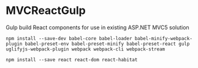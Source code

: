 # MVCReactGulp
Gulp build React components for use in existing ASP.NET MVC5 solution 

```
npm install --save-dev babel-core babel-loader babel-minify-webpack-plugin babel-preset-env babel-preset-minify babel-preset-react gulp uglifyjs-webpack-plugin webpack webpack-cli webpack-stream
```
```
npm install --save react react-dom react-habitat
```


